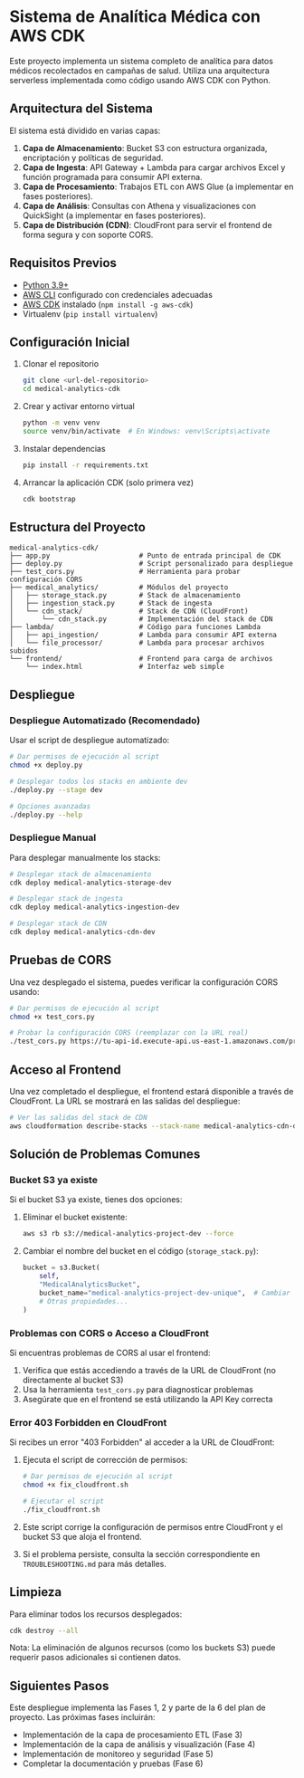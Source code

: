 # Sistema de Analítica Médica con AWS CDK

Este proyecto implementa un sistema completo de analítica para datos médicos recolectados en campañas de salud. Utiliza una arquitectura serverless implementada como código usando AWS CDK con Python.

## Arquitectura del Sistema

El sistema está dividido en varias capas:

1. **Capa de Almacenamiento**: Bucket S3 con estructura organizada, encriptación y políticas de seguridad.
2. **Capa de Ingesta**: API Gateway + Lambda para cargar archivos Excel y función programada para consumir API externa.
3. **Capa de Procesamiento**: Trabajos ETL con AWS Glue (a implementar en fases posteriores).
4. **Capa de Análisis**: Consultas con Athena y visualizaciones con QuickSight (a implementar en fases posteriores).
5. **Capa de Distribución (CDN)**: CloudFront para servir el frontend de forma segura y con soporte CORS.

## Requisitos Previos

- [Python 3.9+](https://www.python.org/downloads/)
- [AWS CLI](https://aws.amazon.com/cli/) configurado con credenciales adecuadas
- [AWS CDK](https://aws.amazon.com/cdk/) instalado (`npm install -g aws-cdk`)
- Virtualenv (`pip install virtualenv`)

## Configuración Inicial

1. Clonar el repositorio
   ```bash
   git clone <url-del-repositorio>
   cd medical-analytics-cdk
   ```

2. Crear y activar entorno virtual
   ```bash
   python -m venv venv
   source venv/bin/activate  # En Windows: venv\Scripts\activate
   ```

3. Instalar dependencias
   ```bash
   pip install -r requirements.txt
   ```

4. Arrancar la aplicación CDK (solo primera vez)
   ```bash
   cdk bootstrap
   ```

## Estructura del Proyecto

```
medical-analytics-cdk/
├── app.py                      # Punto de entrada principal de CDK
├── deploy.py                   # Script personalizado para despliegue
├── test_cors.py                # Herramienta para probar configuración CORS
├── medical_analytics/          # Módulos del proyecto
│   ├── storage_stack.py        # Stack de almacenamiento
│   ├── ingestion_stack.py      # Stack de ingesta
│   └── cdn_stack/              # Stack de CDN (CloudFront)
│       └── cdn_stack.py        # Implementación del stack de CDN
├── lambda/                     # Código para funciones Lambda
│   ├── api_ingestion/          # Lambda para consumir API externa
│   └── file_processor/         # Lambda para procesar archivos subidos
└── frontend/                   # Frontend para carga de archivos
    └── index.html              # Interfaz web simple
```

## Despliegue

### Despliegue Automatizado (Recomendado)

Usar el script de despliegue automatizado:

```bash
# Dar permisos de ejecución al script
chmod +x deploy.py

# Desplegar todos los stacks en ambiente dev
./deploy.py --stage dev

# Opciones avanzadas
./deploy.py --help
```

### Despliegue Manual

Para desplegar manualmente los stacks:

```bash
# Desplegar stack de almacenamiento
cdk deploy medical-analytics-storage-dev

# Desplegar stack de ingesta
cdk deploy medical-analytics-ingestion-dev

# Desplegar stack de CDN
cdk deploy medical-analytics-cdn-dev
```

## Pruebas de CORS

Una vez desplegado el sistema, puedes verificar la configuración CORS usando:

```bash
# Dar permisos de ejecución al script
chmod +x test_cors.py

# Probar la configuración CORS (reemplazar con la URL real)
./test_cors.py https://tu-api-id.execute-api.us-east-1.amazonaws.com/prod/upload --api-key tu-api-key
```

## Acceso al Frontend

Una vez completado el despliegue, el frontend estará disponible a través de CloudFront. La URL se mostrará en las salidas del despliegue:

```bash
# Ver las salidas del stack de CDN
aws cloudformation describe-stacks --stack-name medical-analytics-cdn-dev --query "Stacks[0].Outputs[?OutputKey=='CloudFrontURL'].OutputValue" --output text
```

## Solución de Problemas Comunes

### Bucket S3 ya existe

Si el bucket S3 ya existe, tienes dos opciones:

1. Eliminar el bucket existente:
   ```bash
   aws s3 rb s3://medical-analytics-project-dev --force
   ```

2. Cambiar el nombre del bucket en el código (`storage_stack.py`):
   ```python
   bucket = s3.Bucket(
       self,
       "MedicalAnalyticsBucket",
       bucket_name="medical-analytics-project-dev-unique",  # Cambiar nombre
       # Otras propiedades...
   )
   ```

### Problemas con CORS o Acceso a CloudFront

Si encuentras problemas de CORS al usar el frontend:

1. Verifica que estás accediendo a través de la URL de CloudFront (no directamente al bucket S3)
2. Usa la herramienta `test_cors.py` para diagnosticar problemas
3. Asegúrate que en el frontend se está utilizando la API Key correcta

### Error 403 Forbidden en CloudFront

Si recibes un error "403 Forbidden" al acceder a la URL de CloudFront:

1. Ejecuta el script de corrección de permisos:
   ```bash
   # Dar permisos de ejecución al script
   chmod +x fix_cloudfront.sh
   
   # Ejecutar el script
   ./fix_cloudfront.sh
   ```

2. Este script corrige la configuración de permisos entre CloudFront y el bucket S3 que aloja el frontend.

3. Si el problema persiste, consulta la sección correspondiente en `TROUBLESHOOTING.md` para más detalles.

## Limpieza

Para eliminar todos los recursos desplegados:

```bash
cdk destroy --all
```

Nota: La eliminación de algunos recursos (como los buckets S3) puede requerir pasos adicionales si contienen datos.

## Siguientes Pasos

Este despliegue implementa las Fases 1, 2 y parte de la 6 del plan de proyecto. Las próximas fases incluirán:

- Implementación de la capa de procesamiento ETL (Fase 3)
- Implementación de la capa de análisis y visualización (Fase 4)
- Implementación de monitoreo y seguridad (Fase 5)
- Completar la documentación y pruebas (Fase 6)
